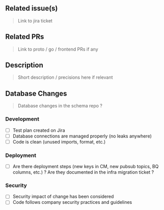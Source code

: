 ## Related issue(s)

> Link to jira ticket

## Related PRs

> Link to proto / go / frontend PRs if any

## Description

> Short description / precisions here if relevant

## Database Changes

> Database changes in the schema repo ?

### Development

- [ ] Test plan created on Jira
- [ ] Database connections are managed properly (no leaks anywhere)
- [ ] Code is clean (unused imports, format, etc.)

### Deployment
- [ ] Are there deployment steps (new keys in CM, new pubsub topics, BQ columns, etc.) ? Are they documented in the infra migration ticket ?

### Security

- [ ] Security impact of change has been considered
- [ ] Code follows company security practices and guidelines
